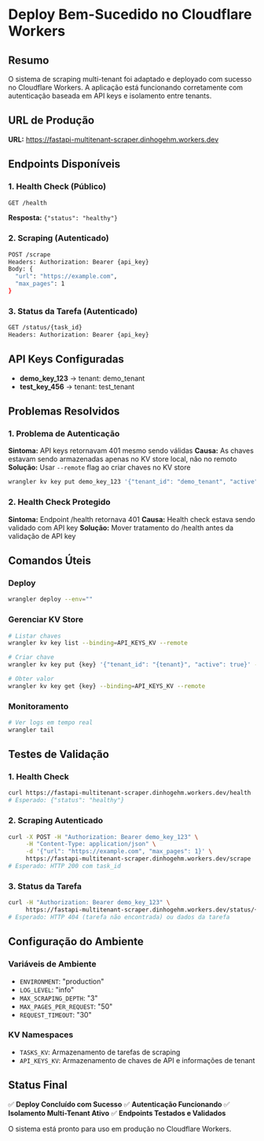 # Deploy Bem-Sucedido no Cloudflare Workers

## Resumo

O sistema de scraping multi-tenant foi adaptado e deployado com sucesso no Cloudflare Workers. A aplicação está funcionando corretamente com autenticação baseada em API keys e isolamento entre tenants.

## URL de Produção

**URL:** https://fastapi-multitenant-scraper.dinhogehm.workers.dev

## Endpoints Disponíveis

### 1. Health Check (Público)
```bash
GET /health
```
**Resposta:** `{"status": "healthy"}`

### 2. Scraping (Autenticado)
```bash
POST /scrape
Headers: Authorization: Bearer {api_key}
Body: {
  "url": "https://example.com",
  "max_pages": 1
}
```

### 3. Status da Tarefa (Autenticado)
```bash
GET /status/{task_id}
Headers: Authorization: Bearer {api_key}
```

## API Keys Configuradas

- **demo_key_123** → tenant: demo_tenant
- **test_key_456** → tenant: test_tenant

## Problemas Resolvidos

### 1. Problema de Autenticação
**Sintoma:** API keys retornavam 401 mesmo sendo válidas
**Causa:** As chaves estavam sendo armazenadas apenas no KV store local, não no remoto
**Solução:** Usar `--remote` flag ao criar chaves no KV store

```bash
wrangler kv key put demo_key_123 '{"tenant_id": "demo_tenant", "active": true}' --binding=API_KEYS_KV --remote
```

### 2. Health Check Protegido
**Sintoma:** Endpoint /health retornava 401
**Causa:** Health check estava sendo validado com API key
**Solução:** Mover tratamento do /health antes da validação de API key

## Comandos Úteis

### Deploy
```bash
wrangler deploy --env=""
```

### Gerenciar KV Store
```bash
# Listar chaves
wrangler kv key list --binding=API_KEYS_KV --remote

# Criar chave
wrangler kv key put {key} '{"tenant_id": "{tenant}", "active": true}' --binding=API_KEYS_KV --remote

# Obter valor
wrangler kv key get {key} --binding=API_KEYS_KV --remote
```

### Monitoramento
```bash
# Ver logs em tempo real
wrangler tail
```

## Testes de Validação

### 1. Health Check
```bash
curl https://fastapi-multitenant-scraper.dinhogehm.workers.dev/health
# Esperado: {"status": "healthy"}
```

### 2. Scraping Autenticado
```bash
curl -X POST -H "Authorization: Bearer demo_key_123" \
     -H "Content-Type: application/json" \
     -d '{"url": "https://example.com", "max_pages": 1}' \
     https://fastapi-multitenant-scraper.dinhogehm.workers.dev/scrape
# Esperado: HTTP 200 com task_id
```

### 3. Status da Tarefa
```bash
curl -H "Authorization: Bearer demo_key_123" \
     https://fastapi-multitenant-scraper.dinhogehm.workers.dev/status/{task_id}
# Esperado: HTTP 404 (tarefa não encontrada) ou dados da tarefa
```

## Configuração do Ambiente

### Variáveis de Ambiente
- `ENVIRONMENT`: "production"
- `LOG_LEVEL`: "info"
- `MAX_SCRAPING_DEPTH`: "3"
- `MAX_PAGES_PER_REQUEST`: "50"
- `REQUEST_TIMEOUT`: "30"

### KV Namespaces
- `TASKS_KV`: Armazenamento de tarefas de scraping
- `API_KEYS_KV`: Armazenamento de chaves de API e informações de tenant

## Status Final

✅ **Deploy Concluído com Sucesso**
✅ **Autenticação Funcionando**
✅ **Isolamento Multi-Tenant Ativo**
✅ **Endpoints Testados e Validados**

O sistema está pronto para uso em produção no Cloudflare Workers.